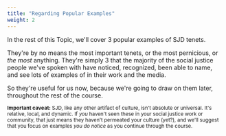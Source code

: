 ```yaml
---
title: "Regarding Popular Examples"
weight: 2
---
```


In the rest of this Topic, we'll cover 3 popular examples of SJD tenets.

They're by no means the most important tenets, or the most pernicious, or _the most_ anything. They're simply 3 that the majority of the social justice people we've spoken with have noticed, recognized, been able to name, and see lots of examples of in their work and the media.

So they're useful for us now, because we're going to draw on them later, throughout the rest of the course.

<small>**Important caveat:** SJD, like any other artifact of culture, isn't absolute or universal. It's relative, local, and dynamic. If _you_ haven't seen these in your social justice work or community, that just means they haven't permeated your culture (yet?), and we'll suggest that you focus on examples _you do notice_ as you continue through the course.</small>
